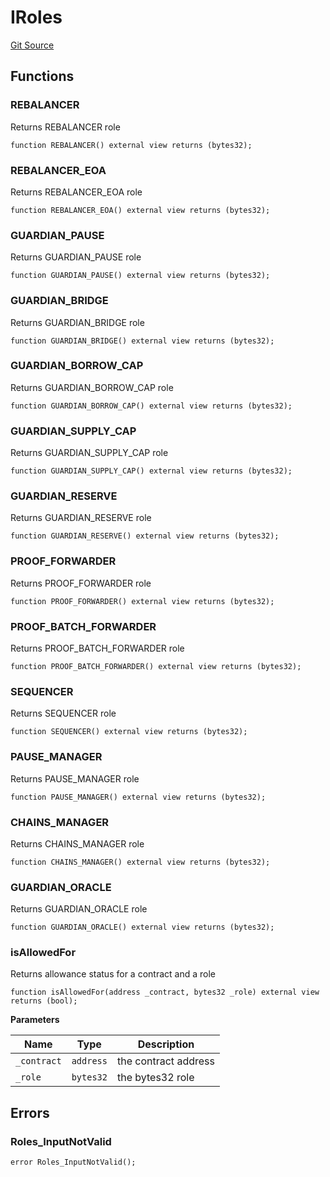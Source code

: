# IRoles
[Git Source](https://github.com/malda-protocol/malda-lending/blob/01abcfb9040cf303f2a5fc706b3c3af752e0b27a/src\interfaces\IRoles.sol)


## Functions
### REBALANCER

Returns REBALANCER role


```solidity
function REBALANCER() external view returns (bytes32);
```

### REBALANCER_EOA

Returns REBALANCER_EOA role


```solidity
function REBALANCER_EOA() external view returns (bytes32);
```

### GUARDIAN_PAUSE

Returns GUARDIAN_PAUSE role


```solidity
function GUARDIAN_PAUSE() external view returns (bytes32);
```

### GUARDIAN_BRIDGE

Returns GUARDIAN_BRIDGE role


```solidity
function GUARDIAN_BRIDGE() external view returns (bytes32);
```

### GUARDIAN_BORROW_CAP

Returns GUARDIAN_BORROW_CAP role


```solidity
function GUARDIAN_BORROW_CAP() external view returns (bytes32);
```

### GUARDIAN_SUPPLY_CAP

Returns GUARDIAN_SUPPLY_CAP role


```solidity
function GUARDIAN_SUPPLY_CAP() external view returns (bytes32);
```

### GUARDIAN_RESERVE

Returns GUARDIAN_RESERVE role


```solidity
function GUARDIAN_RESERVE() external view returns (bytes32);
```

### PROOF_FORWARDER

Returns PROOF_FORWARDER role


```solidity
function PROOF_FORWARDER() external view returns (bytes32);
```

### PROOF_BATCH_FORWARDER

Returns PROOF_BATCH_FORWARDER role


```solidity
function PROOF_BATCH_FORWARDER() external view returns (bytes32);
```

### SEQUENCER

Returns SEQUENCER role


```solidity
function SEQUENCER() external view returns (bytes32);
```

### PAUSE_MANAGER

Returns PAUSE_MANAGER role


```solidity
function PAUSE_MANAGER() external view returns (bytes32);
```

### CHAINS_MANAGER

Returns CHAINS_MANAGER role


```solidity
function CHAINS_MANAGER() external view returns (bytes32);
```

### GUARDIAN_ORACLE

Returns GUARDIAN_ORACLE role


```solidity
function GUARDIAN_ORACLE() external view returns (bytes32);
```

### isAllowedFor

Returns allowance status for a contract and a role


```solidity
function isAllowedFor(address _contract, bytes32 _role) external view returns (bool);
```
**Parameters**

|Name|Type|Description|
|----|----|-----------|
|`_contract`|`address`|the contract address|
|`_role`|`bytes32`|the bytes32 role|


## Errors
### Roles_InputNotValid

```solidity
error Roles_InputNotValid();
```

